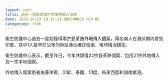 ```yaml
---
layout: post
title: 過去一周錄得兩宗登革熱輸入個案
date: 2020-10-23 19:16:21.000000000 +08:00
categories: rthk
---
```


衞生防護中心過去一星期錄得兩宗登革熱外地傳入個案，兩名病人在潛伏期內曾到印度，其中1人是早前公布的新型肺炎確診個案，現時情況穩定。

衞生防護中心表示，截至昨日，今年共錄得22宗登革熱個案，包括21宗外地傳入及一宗本地個案。

外地傳入個案患者由菲律賓、印尼、泰國、印度、馬來西亞和越南抵港。
